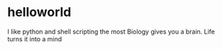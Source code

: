 # helloworld
I like python and shell scripting the most
Biology gives you a brain. Life turns it into a mind
